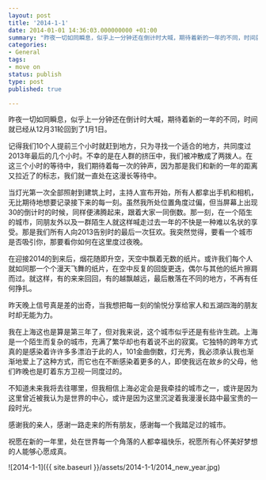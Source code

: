 ```yaml
---
layout: post
title: '2014-1-1'
date: 2014-01-01 14:36:03.000000000 +01:00
summary: "昨夜一切如同瞬息，似乎上一分钟还在倒计时大喊，期待着新的一年的不同，时间就已经从12月31轮回到了1月1日。"
categories:
- General
tags:
- move on
status: publish
type: post
published: true

---
```


昨夜一切如同瞬息，似乎上一分钟还在倒计时大喊，期待着新的一年的不同，时间就已经从12月31轮回到了1月1日。

记得我们10个人提前三个小时就赶到地方，只为寻找一个适合的地方，共同度过2013年最后的几个小时。不幸的是在人群的挤压中，我们被冲散成了两拨人。在这三个小时的等待中，我们期待着每一次的钟声，因为那是我们和新的一年的距离又拉近了的标志，我们就一直处在这漫长等待中。

当灯光第一次全部照射到建筑上时，主持人宣布开始，所有人都拿出手机和相机，无比期待地想要记录接下来的每一刻。虽然我所处位置角度过偏，但当屏幕上出现30的倒计时的时候，同样便沸腾起来，跟着大家一同倒数。那一刻，在一个陌生的城市，同朋友外以及一群陌生人就这样喊走过去一年的不快是一种难以名状的享受。那是我们所有人向2013告别时的最后一次狂欢。我突然觉得，要看一个城市是否吸引你，那要看你如何在这里度过夜晚。

在迎接2014的到来后，烟花随即升空，天空中飘着无数的纸片。或许我们每个人就如同那一个个漫天飞舞的纸片，在空中反复的回旋更迭，偶尔与其他的纸片擦肩而过。就这样，有的来来回回，有的越飘越远，最后散落在不同的地方，不再有任何挣扎。

昨天晚上信号真是差的出奇，当我想把每一刻的愉悦分享给家人和五湖四海的朋友时却无能为力。

我在上海这也是算是第三年了，但对我来说，这个城市似乎还是有些许生疏。上海是一个陌生而复杂的城市，充满了繁华却也有着说不出的寂寞。它独特的跨年方式真的是感染着许许多多漂泊于此的人，101金曲倒数，灯光秀，我必须承认我也渐渐地爱上了这种方式，而它也在不断感染着更多的人，即使我远在故乡的父母，他们昨晚也是盯着东方卫视一同度过的。

不知道未来我将去往哪里，但我相信上海必定会是我牵挂的城市之一，或许是因为这里曾近被我认为是世界的中心，或许是因为这里沉淀着我漫漫长路中最宝贵的一段时光。

感谢我的亲人，感谢一路走来的所有朋友，感谢每一个我踏足过的城市。

祝愿在新的一年里，处在世界每一个角落的人都幸福快乐，祝愿所有心怀美好梦想的人能够心愿成真。


![2014-1-1]({{ site.baseurl }}/assets/2014-1-1/2014_new_year.jpg)